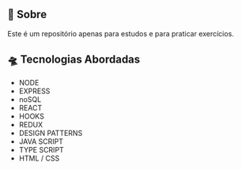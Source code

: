 ## 📎 Sobre


Este é um repositório apenas para estudos e para praticar exercícios.



## 🛸 Tecnologias Abordadas

- NODE
- EXPRESS
- noSQL
- REACT
- HOOKS
- REDUX
- DESIGN PATTERNS
- JAVA SCRIPT
- TYPE SCRIPT
- HTML / CSS